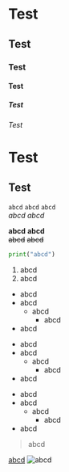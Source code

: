 # Test
## Test
### Test
#### Test
##### Test
###### Test

Test
====
Test
----

`abcd`
``abcd``
```abcd``` \
_abcd_
*abcd*

**abcd**
__abcd__ \
~~abcd~~
~~abcd~~

```python
print("abcd")
```

1. abcd
2. abcd
- abcd
- abcd
  - abcd
    - abcd
- abcd
+ abcd
+ abcd
  + abcd
    + abcd
+ abcd
* abcd
* abcd
  * abcd
    * abcd
* abcd

> abcd

[abcd](http://example.com/ "abcd")
![abcd](https://upload.wikimedia.org/wikipedia/commons/9/94/Markdown_Syntax_in_gedit.png "abcd")






